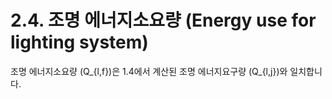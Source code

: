 # 2.4. 조명 에너지소요량 (Energy use for lighting system)

조명 에너지소요량 \(Q_{l,f}\)은 1.4에서 계산된 조명 에너지요구량 \(Q_{l,j}\)와 일치합니다.

